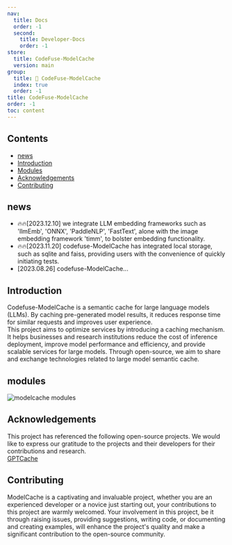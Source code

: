```yaml
---
nav:
  title: Docs
  order: -1
  second:
    title: Developer-Docs
    order: -1
store:
  title: CodeFuse-ModelCache
  version: main
group:
  title: 🌱 CodeFuse-ModelCache
  index: true
  order: -1
title: CodeFuse-ModelCache
order: -1
toc: content
---
```


## Contents

- [news](#news)
- [Introduction](#Introduction)
- [Modules](#Modules)
- [Acknowledgements](#Acknowledgements)
- [Contributing](#Contributing)

## news

- 🔥🔥[2023.12.10] we integrate LLM embedding frameworks such as 'llmEmb', 'ONNX', 'PaddleNLP', 'FastText', alone with the image embedding framework 'timm', to bolster embedding functionality.
- 🔥🔥[2023.11.20] codefuse-ModelCache has integrated local storage, such as sqlite and faiss, providing users with the convenience of quickly initiating tests.
- [2023.08.26] codefuse-ModelCache...

## Introduction

Codefuse-ModelCache is a semantic cache for large language models (LLMs). By caching pre-generated model results, it reduces response time for similar requests and improves user experience. <br />This project aims to optimize services by introducing a caching mechanism. It helps businesses and research institutions reduce the cost of inference deployment, improve model performance and efficiency, and provide scalable services for large models. Through open-source, we aim to share and exchange technologies related to large model semantic cache.

## modules

![modelcache modules](https://mdn.alipayobjects.com/huamei_bvbxju/afts/img/A*Z-6cSr6udKAAAAAAAAAAAAAADlHYAQ/original)

## Acknowledgements

This project has referenced the following open-source projects. We would like to express our gratitude to the projects and their developers for their contributions and research.<br />[GPTCache](https://github.com/zilliztech/GPTCache)

## Contributing

ModelCache is a captivating and invaluable project, whether you are an experienced developer or a novice just starting out, your contributions to this project are warmly welcomed. Your involvement in this project, be it through raising issues, providing suggestions, writing code, or documenting and creating examples, will enhance the project's quality and make a significant contribution to the open-source community.
